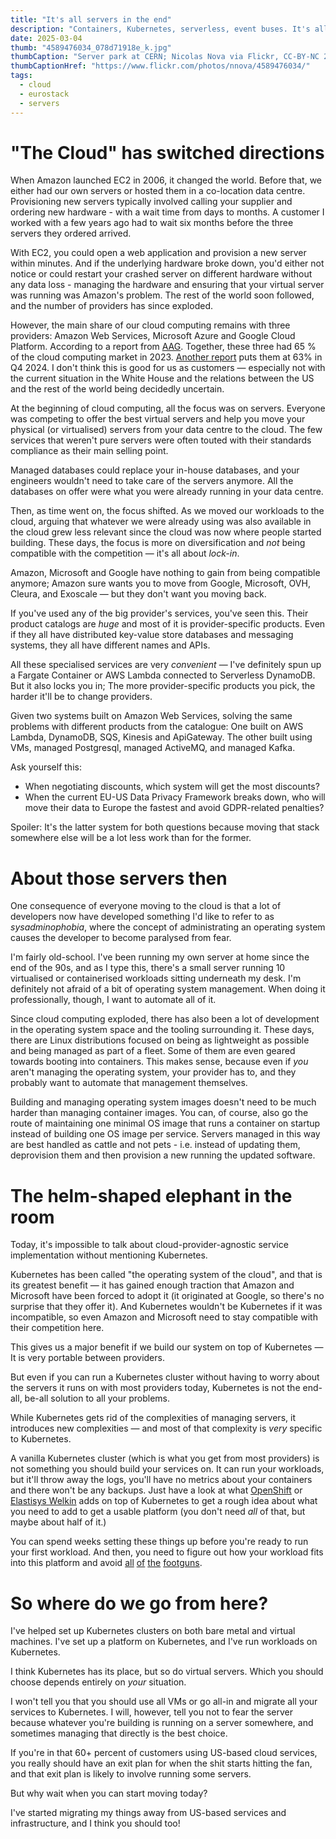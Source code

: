 ```yaml
---
title: "It's all servers in the end"
description: "Containers, Kubernetes, serverless, event buses. It's all servers in the end"
date: 2025-03-04
thumb: "4589476034_078d71918e_k.jpg"
thumbCaption: "Server park at CERN; Nicolas Nova via Flickr, CC-BY-NC 2.0"
thumbCaptionHref: "https://www.flickr.com/photos/nnova/4589476034/"
tags:
  - cloud
  - eurostack
  - servers
---
```


# "The Cloud" has switched directions

When Amazon launched EC2 in 2006, it changed the world.
Before that, we either had our own servers or hosted them in a co-location data centre.
Provisioning new servers typically involved calling your supplier and ordering new hardware - with a wait time from days to months.
A customer I worked with a few years ago had to wait six months before the three servers they ordered arrived.

With EC2, you could open a web application and provision a new server within minutes.
And if the underlying hardware broke down,
you'd either not notice or could restart your crashed server on different hardware without any data loss - 
managing the hardware and ensuring that your virtual server was running was Amazon's problem.
The rest of the world soon followed,
and the number of providers has since exploded.

However, the main share of our cloud computing remains with three providers: Amazon Web Services, Microsoft Azure and Google Cloud Platform.
According to a report from [AAG](https://aag-it.com/the-latest-cloud-computing-statistics/).
Together, these three had 65 % of the cloud computing market in 2023.
[Another report](https://www.statista.com/chart/18819/worldwide-market-share-of-leading-cloud-infrastructure-service-providers/) puts them at 63% in Q4 2024.
I don't think this is good for us as customers
— especially not with the current situation in the White House and the relations between the US and the rest of the world being decidedly uncertain.

At the beginning of cloud computing, all the focus was on servers.
Everyone was competing to offer the best virtual servers and help you move your physical (or virtualised) servers from your data centre to the cloud.
The few services that weren't pure servers were often touted with their standards compliance as their main selling point.

Managed databases could replace your in-house databases,
and your engineers wouldn't need to take care of the servers anymore.
All the databases on offer were what you were already running in your data centre.

Then, as time went on, the focus shifted.
As we moved our workloads to the cloud, arguing that whatever we were already using was also available in the cloud grew less relevant since the cloud was now where people started building.
These days, the focus is more on diversification and _not_ being compatible with the competition
—  it's all about _lock-in_.

Amazon, Microsoft and Google have nothing to gain from being compatible anymore;
Amazon sure wants you to move from Google, Microsoft, OVH, Cleura, and Exoscale
— but they don't want you moving back.

If you've used any of the big provider's services, you've seen this.
Their product catalogs are _huge_ and most of it is provider-specific products.
Even if they all have distributed key-value store databases and messaging systems,
they all have different names and APIs.

All these specialised services are very _convenient_
— I've definitely spun up a Fargate Container or AWS Lambda connected to Serverless DynamoDB.
But it also locks you in;
The more provider-specific products you pick, the harder it'll be to change providers.

Given two systems built on Amazon Web Services, solving the same problems with different products from the catalogue:
One built on AWS Lambda, DynamoDB, SQS, Kinesis and ApiGateway.
The other built using VMs, managed Postgresql, managed ActiveMQ, and managed Kafka.

Ask yourself this:

* When negotiating discounts, which system will get the most discounts?
* When the current EU-US Data Privacy Framework breaks down, who will move their data to Europe the fastest and avoid GDPR-related penalties?

Spoiler: It's the latter system for both questions because moving that stack somewhere else will be a lot less work than for the former.

# About those servers then

One consequence of everyone moving to the cloud is that a lot of developers now have developed something I'd like to refer to as _sysadminophobia_,
where the concept of administrating an operating system causes the developer to become paralysed from fear.

I'm fairly old-school. I've been running my own server at home since the end of the 90s,
and as I type this,
there's a small server running 10 virtualised or containerised workloads sitting underneath my desk.
I'm definitely not afraid of a bit of operating system management.
When doing it professionally, though, I want to automate all of it.

Since cloud computing exploded, there has also been a lot of development in the operating system space and the tooling surrounding it.
These days, there are Linux distributions focused on being as lightweight as possible and being managed as part of a fleet.
Some of them are even geared towards booting into containers.
This makes sense,
because even if _you_ aren't managing the operating system,
your provider has to,
and they probably want to automate that management themselves.

Building and managing operating system images doesn't need to be much harder than managing container images. 
You can, of course, also go the route of maintaining one minimal OS image that runs a container on startup instead of building one OS image per service.
Servers managed in this way are best handled as cattle and not pets -
i.e. instead of updating them,
deprovision them and then provision a new running the updated software.

# The helm-shaped elephant in the room

Today, it's impossible to talk about cloud-provider-agnostic service implementation without mentioning Kubernetes.

Kubernetes has been called "the operating system of the cloud",
and that is its greatest benefit
— it has gained enough traction that Amazon and Microsoft have been forced to adopt it (it originated at Google, so there's no surprise that they offer it).
And Kubernetes wouldn't be Kubernetes if it was incompatible, so even Amazon and Microsoft need to stay compatible with their competition here.

This gives us a major benefit if we build our system on top of Kubernetes
— It is very portable between providers.

But even if you can run a Kubernetes cluster without having to worry about the servers it runs on with most providers today,
Kubernetes is not the end-all, be-all solution to all your problems.

While Kubernetes gets rid of the complexities of managing servers,
it introduces new complexities
— and most of that complexity is _very_ specific to Kubernetes.

A vanilla Kubernetes cluster (which is what you get from most providers) is not something you should build your services on.
It can run your workloads, but it'll throw away the logs, you'll have no metrics about your containers and there won't be any backups.
Just have a look at what [OpenShift](https://docs.redhat.com/en/documentation/openshift_container_platform/4.13/html/about/oke-about#oke-about)
or [Elastisys Welkin](https://elastisys.io/welkin/) adds on top of Kubernetes to get a rough idea about what you need to add to get a usable platform
(you don't need _all_ of that, but maybe about half of it.)

You can spend weeks setting these things up before you're ready to run your first workload.
And then, you need to figure out how your workload fits into this platform and avoid
[all](https://home.robusta.dev/blog/stop-using-cpu-limits)
[of](https://medium.com/@portainerio/why-restricting-access-to-the-default-namespace-is-key-to-running-a-secure-kubernetes-environment-3d112bcde4c8)
[the](https://www.panoptica.app/research/walking-the-risky-path-the-threat-of-hostpath-to-your-kubernetes-cluster)
[footguns](https://www.nextplatform.com/2024/03/04/kubernetes-clusters-have-massive-overprovisioning-of-compute-and-memory/).

# So where do we go from here?

I've helped set up Kubernetes clusters on both bare metal and virtual machines.
I've set up a platform on Kubernetes,
and I've run workloads on Kubernetes.

I think Kubernetes has its place,
but so do virtual servers.
Which you should choose depends entirely on _your_ situation.

I won't tell you that you should use all VMs or go all-in and migrate all your services to Kubernetes.
I will, however, tell you not to fear the server because whatever you're building is running on a server somewhere,
and sometimes managing that directly is the best choice.

If you're in that 60+ percent of customers using US-based cloud services,
you really should have an exit plan for when the shit starts hitting the fan,
and that exit plan is likely to involve running some servers.

But why wait when you can start moving today?

I've started migrating my things away from US-based services and infrastructure, and I think you should too!
